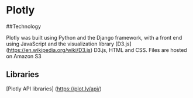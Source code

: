 # Plotly

##Technology

Plotly was built using Python and the Django framework, with a front end using JavaScript and the visualization library 
[D3.js] (https://en.wikipedia.org/wiki/D3.js)
D3.js, HTML and CSS. Files are hosted on Amazon S3

## Libraries
[Plotly API libraries] (https://plot.ly/api/)